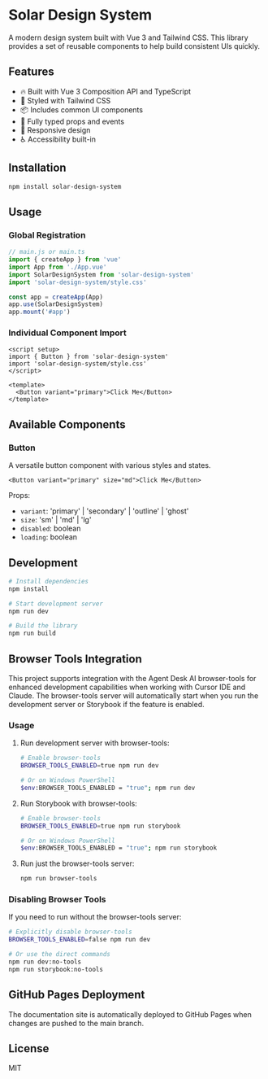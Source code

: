 # Solar Design System

A modern design system built with Vue 3 and Tailwind CSS. This library provides a set of reusable components to help build consistent UIs quickly.

## Features

- 🔥 Built with Vue 3 Composition API and TypeScript
- 🎨 Styled with Tailwind CSS
- 📦 Includes common UI components
- 📝 Fully typed props and events
- 📱 Responsive design
- ♿ Accessibility built-in

## Installation

```bash
npm install solar-design-system
```

## Usage

### Global Registration

```js
// main.js or main.ts
import { createApp } from 'vue'
import App from './App.vue'
import SolarDesignSystem from 'solar-design-system'
import 'solar-design-system/style.css'

const app = createApp(App)
app.use(SolarDesignSystem)
app.mount('#app')
```

### Individual Component Import

```vue
<script setup>
import { Button } from 'solar-design-system'
import 'solar-design-system/style.css'
</script>

<template>
  <Button variant="primary">Click Me</Button>
</template>
```

## Available Components

### Button

A versatile button component with various styles and states.

```vue
<Button variant="primary" size="md">Click Me</Button>
```

Props:
- `variant`: 'primary' | 'secondary' | 'outline' | 'ghost'
- `size`: 'sm' | 'md' | 'lg'
- `disabled`: boolean
- `loading`: boolean

## Development

```bash
# Install dependencies
npm install

# Start development server
npm run dev

# Build the library
npm run build
```

## Browser Tools Integration

This project supports integration with the Agent Desk AI browser-tools for enhanced development capabilities when working with Cursor IDE and Claude. The browser-tools server will automatically start when you run the development server or Storybook if the feature is enabled.

### Usage

1. Run development server with browser-tools:
   ```bash
   # Enable browser-tools
   BROWSER_TOOLS_ENABLED=true npm run dev

   # Or on Windows PowerShell
   $env:BROWSER_TOOLS_ENABLED = "true"; npm run dev
   ```

2. Run Storybook with browser-tools:
   ```bash
   # Enable browser-tools
   BROWSER_TOOLS_ENABLED=true npm run storybook

   # Or on Windows PowerShell
   $env:BROWSER_TOOLS_ENABLED = "true"; npm run storybook
   ```

3. Run just the browser-tools server:
   ```bash
   npm run browser-tools
   ```

### Disabling Browser Tools

If you need to run without the browser-tools server:
```bash
# Explicitly disable browser-tools
BROWSER_TOOLS_ENABLED=false npm run dev

# Or use the direct commands
npm run dev:no-tools
npm run storybook:no-tools
```

## GitHub Pages Deployment

The documentation site is automatically deployed to GitHub Pages when changes are pushed to the main branch.

## License

MIT
